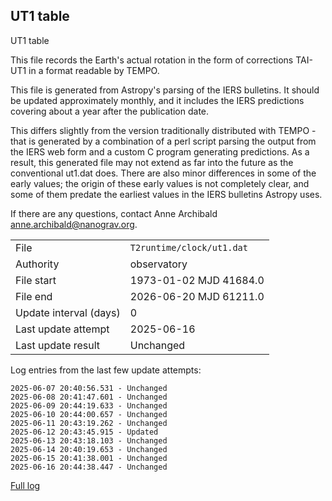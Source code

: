 
## UT1 table

UT1 table

This file records the Earth's actual rotation in the form of
corrections TAI-UT1 in a format readable by TEMPO.

This file is generated from Astropy's parsing of the IERS
bulletins. It should be updated approximately monthly, and it
includes the IERS predictions covering about a year after the
publication date.

This differs slightly from the version traditionally distributed
with TEMPO - that is generated by a combination of a perl script
parsing the output from the IERS web form and a custom C program
generating predictions. As a result, this generated file may not
extend as far into the future as the conventional ut1.dat does.
There are also minor differences in some of the early values; the
origin of these early values is not completely clear, and some of
them predate the earliest values in the IERS bulletins Astropy uses.

If there are any questions, contact Anne Archibald
<anne.archibald@nanograv.org>.

|     |     |
|:--- |:--- |
| File | `T2runtime/clock/ut1.dat` |
| Authority | observatory |
| File start | 1973-01-02 MJD 41684.0 |
| File end | 2026-06-20 MJD 61211.0 |
| Update interval (days) | 0 |
| Last update attempt | 2025-06-16 |
| Last update result | Unchanged |

Log entries from the last few update attempts:
```
2025-06-07 20:40:56.531 - Unchanged
2025-06-08 20:41:47.601 - Unchanged
2025-06-09 20:44:19.633 - Unchanged
2025-06-10 20:44:00.657 - Unchanged
2025-06-11 20:43:19.262 - Unchanged
2025-06-12 20:43:45.915 - Updated
2025-06-13 20:43:18.103 - Unchanged
2025-06-14 20:40:19.653 - Unchanged
2025-06-15 20:41:38.001 - Unchanged
2025-06-16 20:44:38.447 - Unchanged
```
[Full log](https://raw.githubusercontent.com/ipta/pulsar-clock-corrections/main/log/T2runtime/clock/ut1.dat.log)

